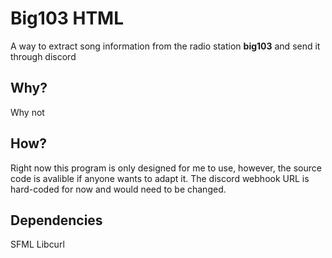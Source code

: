 # Big103 HTML

A way to extract song information from the radio station **big103** and send it through discord

## Why?

Why not

## How?

Right now this program is only designed for me to use, however, the source code is avalible if anyone wants to adapt it.
The discord webhook URL is hard-coded for now and would need to be changed.

## Dependencies

SFML
Libcurl